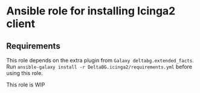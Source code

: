 # Ansible role for installing Icinga2 client

## Requirements

This role depends on the extra plugin from `Galaxy deltabg.extended_facts`.
Run `ansible-galaxy install -r DeltaBG.icinga2/requirements.yml` before using this role.

This role is WIP
